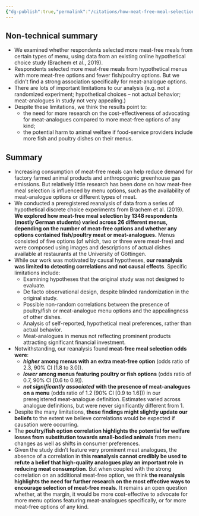 ```yaml
---
{"dg-publish":true,"permalink":"/citations/how-meat-free-meal-selection-varies-with-menu-options-an-exploration-rethink-priorities/","tags":["#nudging"],"created":"2025-10-23T17:42:46.902+01:00","updated":"2025-10-23T18:12:10.264+01:00"}
---
```


## Non-technical summary
* We examined whether respondents selected more meat-free meals from certain types of menu, using data from an existing online hypothetical choice study (Brachem et al., 2019).
* Respondents selected more meat-free meals from hypothetical menus with more meat-free options and fewer fish/poultry options. But we didn’t find a strong association specifically for meat-analogue options.
* There are lots of important limitations to our analysis (e.g. not a randomized experiment; hypothetical choices – not actual behavior; meat-analogues in study not very appealing.)
* Despite these limitations, we think the results point to:
    * the need for more research on the cost-effectiveness of advocating for meat-analogues compared to more meat-free options of any kind;
    * the potential harm to animal welfare if food-service providers include more fish and poultry dishes on their menus.

## Summary
* Increasing consumption of meat-free meals can help reduce demand for factory farmed animal products and anthropogenic greenhouse gas emissions. But relatively little research has been done on how meat-free meal selection is influenced by menu options, such as the availability of meat-analogue options or different types of meat.
* We conducted a preregistered reanalysis of data from a series of hypothetical discrete choice experiments from Brachem et al. (2019). **We explored how meat-free meal selection by 1348 respondents (mostly German students) varied across 26 different menus, depending on the number of meat-free options and whether any options contained fish/poultry meat or meat-analogues.** Menus consisted of five options (of which, two or three were meat-free) and were composed using images and descriptions of actual dishes available at restaurants at the University of Göttingen.
* While our work was motivated by causal hypotheses, **our reanalysis was limited to detecting correlations and not causal effects**. Specific limitations include:
    * Examining hypotheses that the original study was not designed to evaluate.
    * De facto observational design, despite blinded randomization in the original study.
    * Possible non-random correlations between the presence of poultry/fish or meat-analogue menu options and the appealingness of other dishes.
    * Analysis of self-reported, hypothetical meal preferences, rather than actual behavior.
    * Meat-analogues in menus not reflecting prominent products attracting significant financial investment.
* Notwithstanding, our reanalysis found **meat-free meal selection odds were**:
    * ***higher*** **among menus with an extra meat-free option** (odds ratio of 2.3, 90% CI [1.8 to 3.0]).
    * ***lower*** **among menus featuring poultry or fish options** (odds ratio of 0.7, 90% CI [0.6 to 0.9]).
    * ***not significantly associated*** **with the presence of meat-analogues on a menu** (odds ratio of 1.2 (90% CI [0.9 to 1.6])) in our preregistered meat-analogue definition. Estimates varied across analogue definitions, but were never significantly different from 1.
* Despite the many limitations, **these findings might slightly update our beliefs** to the extent we believe correlations would be expected if causation were occurring.
* The **poultry/fish option correlation highlights the potential for welfare losses from substitution towards small-bodied animals** from menu changes as well as shifts in consumer preferences.
* Given the study didn’t feature very prominent meat analogues, the absence of a correlation in **this reanalysis cannot credibly be used to refute a belief that high-quality analogues play an important role in reducing meat consumption**. But when coupled with the strong correlation on an additional meat-free option, we think **the reanalysis highlights the need for further research on the most effective ways to encourage selection of meat-free meals.** It remains an open question whether, at the margin, it would be more cost-effective to advocate for more menu options featuring meat-analogues specifically, or for more meat-free options of any kind.